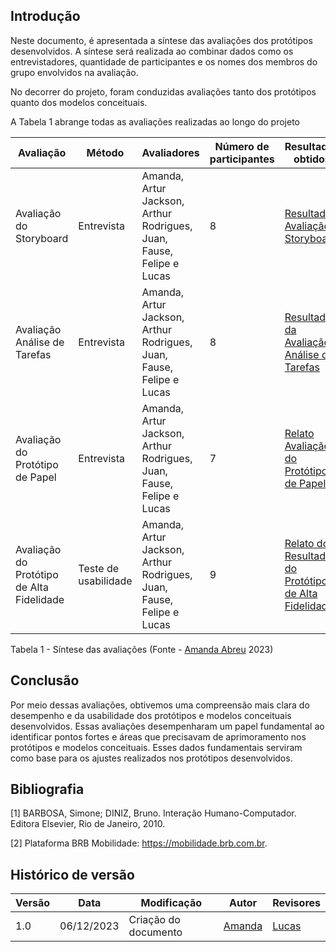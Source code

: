 
## Introdução

Neste documento, é apresentada a síntese das avaliações dos protótipos desenvolvidos. A síntese será realizada ao combinar dados como os entrevistadores, quantidade de participantes e os nomes dos membros do grupo envolvidos na avaliação.

No decorrer do projeto, foram conduzidas avaliações tanto dos protótipos quanto dos modelos conceituais. 

A Tabela 1 abrange todas as avaliações realizadas ao longo do projeto


| Avaliação |  Método  | Avaliadores | Número de participantes |Resultados obtidos|
|---------- |----------|------------ |-------------------------|------------------|
| Avaliação do Storyboard|  Entrevista|Amanda, Artur Jackson, Arthur Rodrigues, Juan, Fause, Felipe  e Lucas|8|[Resultado Avaliação Storyboard](https://interacao-humano-computador.github.io/2023.2--BRB-Mobilidade/designAvaliacao/resultadoStoryBoard/)|
| Avaliação Análise de Tarefas|Entrevista|Amanda, Artur Jackson, Arthur Rodrigues, Juan, Fause, Felipe  e Lucas|8|[Resultado da Avaliação Análise de Tarefas](https://interacao-humano-computador.github.io/2023.2--BRB-Mobilidade/designAvaliacao/RelatoResultAnaliseTar/)|
| Avaliação do Protótipo de Papel|Entrevista|Amanda, Artur Jackson, Arthur Rodrigues, Juan, Fause, Felipe  e Lucas|7|[Relato Avaliação do Protótipo de Papel](https://interacao-humano-computador.github.io/2023.2--BRB-Mobilidade/designAvaliacao/prototipo_papel/resultadoPrototipoBF/)|
|Avaliação do Protótipo de Alta Fidelidade |Teste de usabilidade|Amanda, Artur Jackson, Arthur Rodrigues, Juan, Fause, Felipe  e Lucas|9|[Relato dos Resultados do Protótipo de Alta Fidelidade](https://interacao-humano-computador.github.io/2023.2--BRB-Mobilidade/designAvaliacao/prototipo_fidelidade/prototipo_Alta_Fidelidade/)|

Tabela 1 - Síntese das avaliações (Fonte - [Amanda Abreu](https://github.com/Amandaaaaabreu) 2023)

## Conclusão

Por meio dessas avaliações, obtivemos uma compreensão mais clara do desempenho e da usabilidade dos protótipos e modelos conceituais desenvolvidos. Essas avaliações desempenharam um papel fundamental ao identificar pontos fortes e áreas que precisavam de aprimoramento nos protótipos e modelos conceituais. Esses dados fundamentais serviram como base para os ajustes realizados nos protótipos desenvolvidos.


## Bibliografia

[1] BARBOSA, Simone; DINIZ, Bruno. Interação Humano-Computador. Editora Elsevier, Rio de Janeiro, 2010.

[2] Plataforma BRB Mobilidade: <https://mobilidade.brb.com.br>. 

## Histórico de versão

| Versão | Data       | Modificação                             | Autor                         | Revisores                         |
| ------ | ---------- | --------------------------------------- | ----------------------------- | ----------------------------- |
|    1.0   |   06/12/2023   |   Criação do documento |  [Amanda](https://github.com/Amandaaaaabreu)| [Lucas]()|